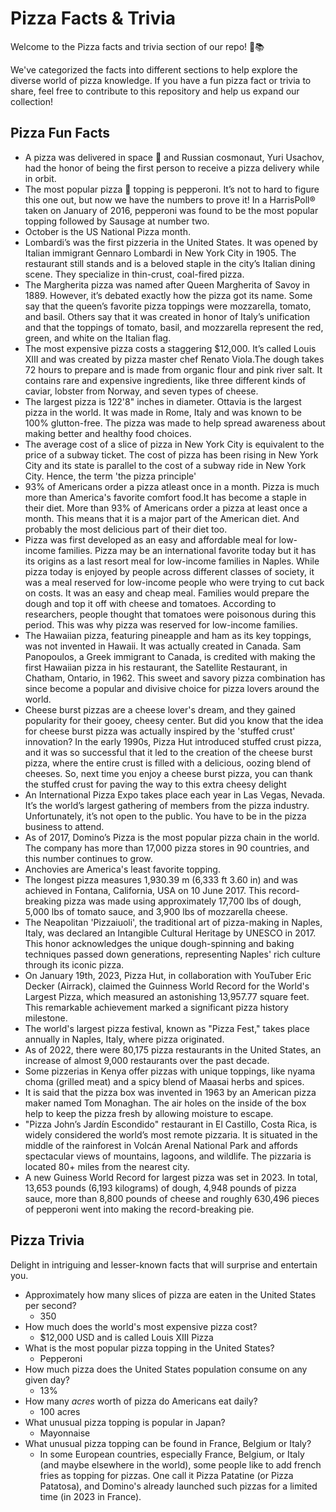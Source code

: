 # Pizza Facts & Trivia

Welcome to the Pizza facts and trivia section of our repo! 🍕📚

We've categorized the facts into different sections to help explore the diverse world of pizza knowledge. If you have a fun pizza fact or trivia to share, feel free to contribute to this repository and help us expand our collection!

## Pizza Fun Facts

- A pizza was delivered in space 🚀 and Russian cosmonaut, Yuri Usachov, had the honor of being the first person to receive a pizza delivery while in orbit.
- The most popular pizza 🍕 topping is pepperoni. It’s not to hard to figure this one out, but now we have the numbers to prove it! In a HarrisPoll® taken on January of 2016, pepperoni was found to be the most popular topping followed by Sausage at number two.
- October is the US National Pizza month.
- Lombardi’s was the first pizzeria in the United States. It was opened by Italian immigrant Gennaro Lombardi in New York City in 1905. The restaurant still stands and is a beloved staple in the city’s Italian dining scene. They specialize in thin-crust, coal-fired pizza.
- The Margherita pizza was named after Queen Margherita of Savoy in 1889. However, it’s debated exactly how the pizza got its name.
  Some say that the queen’s favorite pizza toppings were mozzarella, tomato, and basil. Others say that it was created in honor of Italy’s unification and that the toppings of tomato, basil, and mozzarella represent the red, green, and white on the Italian flag.
- The most expensive pizza costs a staggering $12,000. It’s called Louis XIII and was created by pizza master chef Renato Viola.The dough takes 72 hours to prepare and is made from organic flour and pink river salt. It contains rare and expensive ingredients, like three different kinds of caviar, lobster from Norway, and seven types of cheese.
- The largest pizza is 122'8" inches in diameter. Ottavia is the largest pizza in the world. It was made in Rome, Italy and was known to be 100% glutton-free. The pizza was made to help spread awareness about making better and healthy food choices.
- The average cost of a slice of pizza in New York City is equivalent to the price of a subway ticket. The cost of pizza has been rising in New York City and its state is parallel to the cost of a subway ride in New York City. Hence, the term 'the pizza principle'
- 93% of Americans order a pizza atleast once in a month. Pizza is much more than America's favorite comfort food.It has become a staple in their diet. More than 93% of Americans order a pizza at least once a month. This means that it is a major part of the American diet. And probably the most delicious part of their diet too.
- Pizza was first developed as an easy and affordable meal for low-income families. Pizza may be an international favorite today but it has its origins as a last resort meal for low-income families in Naples.
  While pizza today is enjoyed by people across different classes of society, it was a meal reserved for low-income people who were trying to cut back on costs. It was an easy and cheap meal. Families would prepare the dough and top it off with cheese and tomatoes. According to researchers, people thought that tomatoes were poisonous during this period. This was why pizza was reserved for low-income families.
- The Hawaiian pizza, featuring pineapple and ham as its key toppings, was not invented in Hawaii. It was actually created in Canada. Sam Panopoulos, a Greek immigrant to Canada, is credited with making the first Hawaiian pizza in his restaurant, the Satellite Restaurant, in Chatham, Ontario, in 1962. This sweet and savory pizza combination has since become a popular and divisive choice for pizza lovers around the world.
- Cheese burst pizzas are a cheese lover's dream, and they gained popularity for their gooey, cheesy center. But did you know that the idea for cheese burst pizza was actually inspired by the 'stuffed crust' innovation? In the early 1990s, Pizza Hut introduced stuffed crust pizza, and it was so successful that it led to the creation of the cheese burst pizza, where the entire crust is filled with a delicious, oozing blend of cheeses. So, next time you enjoy a cheese burst pizza, you can thank the stuffed crust for paving the way to this extra cheesy delight
- An International Pizza Expo takes place each year in Las Vegas, Nevada. It’s the world’s largest gathering of members from the pizza industry. Unfortunately, it’s not open to the public. You have to be in the pizza business to attend.
- As of 2017, Domino’s Pizza is the most popular pizza chain in the world. The company has more than 17,000 pizza stores in 90 countries, and this number continues to grow.
- Anchovies are America's least favorite topping.
- The longest pizza measures 1,930.39 m (6,333 ft 3.60 in) and was achieved in Fontana, California, USA on 10 June 2017. This record-breaking pizza was made using approximately 17,700 lbs of dough, 5,000 lbs of tomato sauce, and 3,900 lbs of mozzarella cheese.
- The Neapolitan 'Pizzaiuoli', the traditional art of pizza-making in Naples, Italy, was declared an Intangible Cultural Heritage by UNESCO in 2017. This honor acknowledges the unique dough-spinning and baking techniques passed down generations, representing Naples' rich culture through its iconic pizza.
- On January 19th, 2023, Pizza Hut, in collaboration with YouTuber Eric Decker (Airrack), claimed the Guinness World Record for the World's Largest Pizza, which measured an astonishing 13,957.77 square feet. This remarkable achievement marked a significant pizza history milestone.
- The world's largest pizza festival, known as "Pizza Fest," takes place annually in Naples, Italy, where pizza originated.
- As of 2022, there were 80,175 pizza restaurants in the United States, an increase of almost 9,000 restaurants over the past decade.
- Some pizzerias in Kenya offer pizzas with unique toppings, like nyama choma (grilled meat) and a spicy blend of Maasai herbs and spices.
- It is said that the pizza box was invented in 1963 by an American pizza maker named Tom Monaghan. The air holes on the inside of the box help to keep the pizza fresh by allowing moisture to escape.
- "Pizza John’s Jardín Escondido" restaurant in El Castillo, Costa Rica, is widely considered the world’s most remote pizzaria. It is situated in the middle of the rainforest in Volcán Arenal National Park and affords spectacular views of mountains, lagoons, and wildlife. The pizzaria is located 80+ miles from the nearest city.
- A new Guiness World Record for largest pizza was set in 2023. In total, 13,653 pounds (6,193 kilograms) of dough, 4,948 pounds of pizza sauce, more than 8,800 pounds of cheese and roughly 630,496 pieces of pepperoni went into making the record-breaking pie.
  
## Pizza Trivia

Delight in intriguing and lesser-known facts that will surprise and entertain you.

- Approximately how many slices of pizza are eaten in the United States per second?
  - 350
- How much does the world's most expensive pizza cost?
  - $12,000 USD and is called Louis XIII Pizza
- What is the most popular pizza topping in the United States?
  - Pepperoni
- How much pizza does the United States population consume on any given day?
  - 13%
- How many *acres* worth of pizza do Americans eat daily?
  - 100 acres
- What unusual pizza topping is popular in Japan?
  - Mayonnaise
- What unusual pizza topping can be found in France, Belgium or Italy?
  - In some European countries, especially France, Belgium, or Italy (and maybe elsewhere in the world), some people like to add french fries as topping for pizzas. One call it Pizza Patatine (or Pizza Patatosa), and Domino's already launched such pizzas for a limited time (in 2023 in France).